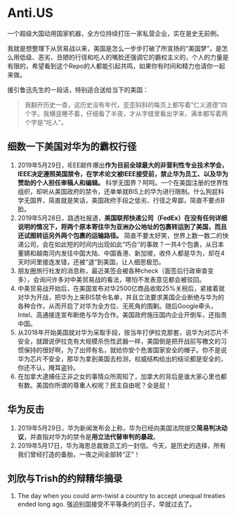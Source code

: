 # Anti.US
一个超级大国动用国家机器，全方位持续打压一家私营企业，实在是史无前例。

我就是想整理下从贸易战以来，美国是怎么一步步打破了所宣扬的“美国梦”，是怎么用低级、恶劣、丑陋的行径和吃人的嘴脸还强调它的霸权主义的，个人的力量是有限的，希望看到这个Repo的人都能引起共鸣，如果你有时间和精力也请你一起来做。

援引鲁迅先生的一段话，特别适合送给当下的美国：
> 我翻开历史一查，这历史没有年代，歪歪斜斜的每页上都写着“仁义道德”四个字。我横竖睡不着，仔细看了半夜，才从字缝里看出字来，满本都写着两个字是“吃人”。

## 细数一下美国对华为的霸权行径
1. 2019年5月29日，IEEE邮件爆出**作为目前全球最大的非营利性专业技术学会，IEEE决定遵照美国禁令，在学术论文被IEEE接受前，禁止华为员工、以及华为赞助的个人担任审稿人和编辑。** 科学无国界？呵呵。一个在美国注册的世界性组织，却听从美国政府的禁令，还单单就BIS上的华为进行限制。什么狗屁科学无国界，简直就是笑话，美国政府手段之低劣、行径之卑鄙，简直不要点B脸。
1. 2019年5月28日，路透社报道，**美国联邦快递公司（FedEx）在没有任何详细说明的情况下，将两个原本寄往华为亚洲办公地址的包裹转运到了美国，而且还试图转运另外两个包裹的运输路径。** 简直不要太好笑，世界上数一数二的快递公司，会在如此短的时间内出现如此“巧合”的事故？一共4个包裹，从日本董婧和越南河内发往中国大陆、中国香港、新加坡，收件人都是华为，却在4天时间里接连发错，还被“退”到美国，让人细思极恐。
1. 朋友圈旅行社发的消息称，最近美签会被各种check（面签后行政审查变多），会询问许多对中美贸易战的看法，哪怕不发表意见都会被驳回。
1. 中美贸易战开始后，在美国宣布对华2500亿商品收取25%关税后，紧接着就对华为开战，把华为上来BIS禁令名单，并且立法要求美国企业断绝与华为的各种合作，从而开启了对华为全方位、无死角的围剿。随后Google牵头，Intel、高通接连宣布断绝与华为合作。美国政府施压国内企业开倒车，还指责中国。
1. 从2018年开始美国就对华为采取手段，按当年打伊拉克那套，说华为对芯片不安全，就跟说伊拉克有大规模杀伤性武器一样，美国倒是把开战前写檄文的习惯保持的很好啊，为了出师有名，就给你安个危害国家安全的帽子。你不是说华为芯片不安全，那华为拿到美国去检测，权威结构给出的结论都是安全的，你还不认，掩耳盗铃。
1. 在加拿大逮捕任正非之女的事情众所周知了，加拿大的背后是谁大家心里也都有数。美国你所谓的尊重人权呢？民主自由呢？全是屁！


## 华为反击
1. 2019年5月29日，华为新闻发布会上称，华为已经向美国法院提交**简易判决动议**，并直指对华为的禁令是**用立法代替审判的暴政**。
1. 2019年5月17日，华为海思总裁致员工的一封信。今天，是历史的选择，所有我们曾经打造的备胎，一夜之间全部转“正”！

## 刘欣与Trish的约辩精华摘录
1. The day when you could arm-twist a country to accept unequal treaties ended long ago. 强迫别国接受不平等条约的日子，早就过去了。
